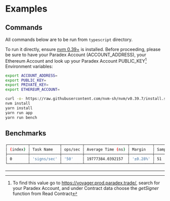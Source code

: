 # Examples

## Commands

All commands below are to be run from `typescript` directory.

To run it directly, ensure [nvm 0.39+](https://github.com/nvm-sh/nvm) is installed.
Before proceeding, please be sure to have your Paradex Account (ACCOUNT_ADDRESS), your Ethereum Account and look up your Paradex Account PUBLIC_KEY[^1]
Environment variables:

```bash
export ACCOUNT_ADDRESS=
export PUBLIC_KEY=
export PRIVATE_KEY=
export ETHEREUM_ACCOUNT=
```

```bash
curl -o- https://raw.githubusercontent.com/nvm-sh/nvm/v0.39.7/install.sh | bash
nvm install
yarn install
yarn run app
yarn run bench
```

## Benchmarks

```bash
┌─────────┬─────────────┬─────────┬───────────────────┬──────────┬─────────┐
│ (index) │ Task Name   │ ops/sec │ Average Time (ns) │ Margin   │ Samples │
├─────────┼─────────────┼─────────┼───────────────────┼──────────┼─────────┤
│ 0       │ 'signs/sec' │ '50'    │ 19777384.0392157  │ '±0.28%' │ 51      │
└─────────┴─────────────┴─────────┴───────────────────┴──────────┴─────────┘
```
---
[^1]: To find this value go to https://voyager.prod.paradex.trade/, search for your Paradex Account, and under Contract data choose the *getSigner* function from Read Contract
